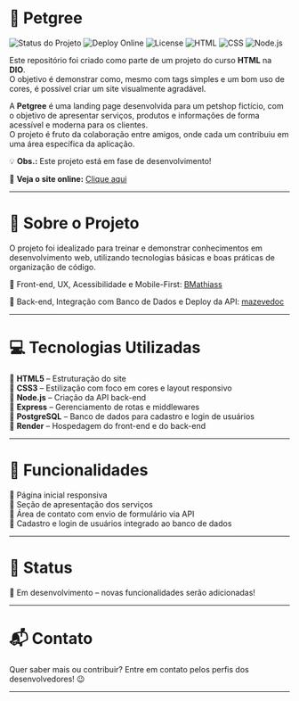 # 🐾 Petgree

![Status do Projeto](https://img.shields.io/badge/Status-Em%20Desenvolvimento-blue)
![Deploy Online](https://img.shields.io/badge/Deploy-OnRender-green)
![License](https://img.shields.io/badge/License-MIT-yellow)
![HTML](https://img.shields.io/badge/HTML5-E34F26?style=flat&logo=html5&logoColor=white)
![CSS](https://img.shields.io/badge/CSS3-1572B6?style=flat&logo=css3&logoColor=white)
![Node.js](https://img.shields.io/badge/Node.js-339933?style=flat&logo=nodedotjs&logoColor=white)

Este repositório foi criado como parte de um projeto do curso **HTML** na **DIO**.  
O objetivo é demonstrar como, mesmo com tags simples e um bom uso de cores, é possível criar um site visualmente agradável.

A **Petgree** é uma landing page desenvolvida para um petshop fictício, com o objetivo de apresentar serviços, produtos e informações de forma acessível e moderna para os clientes.  
O projeto é fruto da colaboração entre amigos, onde cada um contribuiu em uma área específica da aplicação.

💡 **Obs.:** Este projeto está em fase de desenvolvimento!

🚀 **Veja o site online:** [Clique aqui](https://petgree.onrender.com)

---

# 📌 Sobre o Projeto

O projeto foi idealizado para treinar e demonstrar conhecimentos em desenvolvimento web, utilizando tecnologias básicas e boas práticas de organização de código.

🔸 Front-end, UX, Acessibilidade e Mobile-First: [BMathiass](https://github.com/BMathiass)

🔸 Back-end, Integração com Banco de Dados e Deploy da API: [mazevedoc](https://github.com/mazevedoc)

---

# 💻 Tecnologias Utilizadas

🔸 **HTML5** – Estruturação do site  
🔸 **CSS3** – Estilização com foco em cores e layout responsivo  
🔸 **Node.js** – Criação da API back-end  
🔸 **Express** – Gerenciamento de rotas e middlewares  
🔸 **PostgreSQL** – Banco de dados para cadastro e login de usuários  
🔸 **Render** – Hospedagem do front-end e do back-end

---

# 🎨 Funcionalidades

🔸 Página inicial responsiva  
🔸 Seção de apresentação dos serviços  
🔸 Área de contato com envio de formulário via API  
🔸 Cadastro e login de usuários integrado ao banco de dados

---

# 📢 Status

🔧 Em desenvolvimento – novas funcionalidades serão adicionadas!

---

# 📬 Contato

Quer saber mais ou contribuir? Entre em contato pelos perfis dos desenvolvedores! 😉

---
